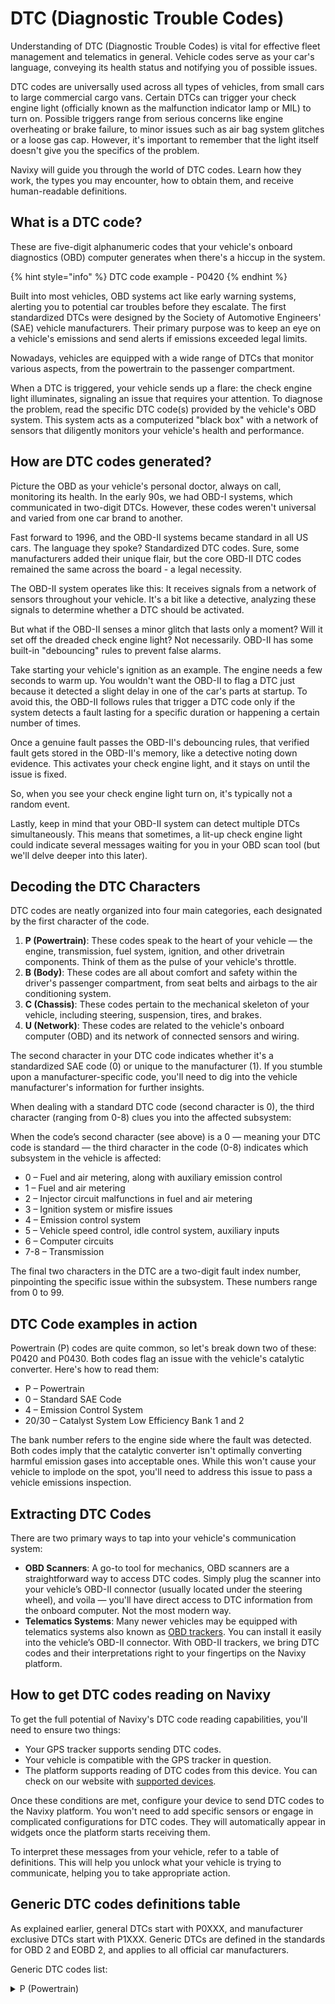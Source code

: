 # DTC (Diagnostic Trouble Codes)

Understanding of DTC (Diagnostic Trouble Codes) is vital for effective fleet management and telematics in general. Vehicle codes serve as your car's language, conveying its health status and notifying you of possible issues.

DTC codes are universally used across all types of vehicles, from small cars to large commercial cargo vans. Certain DTCs can trigger your check engine light (officially known as the malfunction indicator lamp or MIL) to turn on. Possible triggers range from serious concerns like engine overheating or brake failure, to minor issues such as air bag system glitches or a loose gas cap. However, it's important to remember that the light itself doesn't give you the specifics of the problem.

Navixy will guide you through the world of DTC codes. Learn how they work, the types you may encounter, how to obtain them, and receive human-readable definitions.

## What is a DTC code?

These are five-digit alphanumeric codes that your vehicle's onboard diagnostics (OBD) computer generates when there's a hiccup in the system.

{% hint style="info" %}
DTC code example - P0420
{% endhint %}

Built into most vehicles, OBD systems act like early warning systems, alerting you to potential car troubles before they escalate. The first standardized DTCs were designed by the Society of Automotive Engineers' (SAE) vehicle manufacturers. Their primary purpose was to keep an eye on a vehicle's emissions and send alerts if emissions exceeded legal limits.

Nowadays, vehicles are equipped with a wide range of DTCs that monitor various aspects, from the powertrain to the passenger compartment.

When a DTC is triggered, your vehicle sends up a flare: the check engine light illuminates, signaling an issue that requires your attention. To diagnose the problem, read the specific DTC code(s) provided by the vehicle's OBD system. This system acts as a computerized "black box" with a network of sensors that diligently monitors your vehicle's health and performance.

## How are DTC codes generated?

Picture the OBD as your vehicle's personal doctor, always on call, monitoring its health. In the early 90s, we had OBD-I systems, which communicated in two-digit DTCs. However, these codes weren't universal and varied from one car brand to another.

Fast forward to 1996, and the OBD-II systems became standard in all US cars. The language they spoke? Standardized DTC codes. Sure, some manufacturers added their unique flair, but the core OBD-II DTC codes remained the same across the board - a legal necessity.

The OBD-II system operates like this: It receives signals from a network of sensors throughout your vehicle. It's a bit like a detective, analyzing these signals to determine whether a DTC should be activated.

But what if the OBD-II senses a minor glitch that lasts only a moment? Will it set off the dreaded check engine light? Not necessarily. OBD-II has some built-in "debouncing" rules to prevent false alarms.

Take starting your vehicle's ignition as an example. The engine needs a few seconds to warm up. You wouldn't want the OBD-II to flag a DTC just because it detected a slight delay in one of the car's parts at startup. To avoid this, the OBD-II follows rules that trigger a DTC code only if the system detects a fault lasting for a specific duration or happening a certain number of times.

Once a genuine fault passes the OBD-II's debouncing rules, that verified fault gets stored in the OBD-II's memory, like a detective noting down evidence. This activates your check engine light, and it stays on until the issue is fixed.

So, when you see your check engine light turn on, it's typically not a random event.

Lastly, keep in mind that your OBD-II system can detect multiple DTCs simultaneously. This means that sometimes, a lit-up check engine light could indicate several messages waiting for you in your OBD scan tool (but we'll delve deeper into this later).

## **Decoding the DTC Characters**

DTC codes are neatly organized into four main categories, each designated by the first character of the code.

1. **P (Powertrain)**: These codes speak to the heart of your vehicle — the engine, transmission, fuel system, ignition, and other drivetrain components. Think of them as the pulse of your vehicle's throttle.
2. **B (Body)**: These codes are all about comfort and safety within the driver's passenger compartment, from seat belts and airbags to the air conditioning system.
3. **C (Chassis)**: These codes pertain to the mechanical skeleton of your vehicle, including steering, suspension, tires, and brakes.
4. **U (Network)**: These codes are related to the vehicle's onboard computer (OBD) and its network of connected sensors and wiring.

The second character in your DTC code indicates whether it's a standardized SAE code (0) or unique to the manufacturer (1). If you stumble upon a manufacturer-specific code, you'll need to dig into the vehicle manufacturer's information for further insights.

When dealing with a standard DTC code (second character is 0), the third character (ranging from 0-8) clues you into the affected subsystem:

When the code’s second character (see above) is a 0 — meaning your DTC code is standard — the third character in the code (0-8) indicates which subsystem in the vehicle is affected:

* 0 – Fuel and air metering, along with auxiliary emission control
* 1 – Fuel and air metering
* 2 – Injector circuit malfunctions in fuel and air metering
* 3 – Ignition system or misfire issues
* 4 – Emission control system
* 5 – Vehicle speed control, idle control system, auxiliary inputs
* 6 – Computer circuits
* 7-8 – Transmission

The final two characters in the DTC are a two-digit fault index number, pinpointing the specific issue within the subsystem. These numbers range from 0 to 99.

## **DTC Code examples in action**

Powertrain (P) codes are quite common, so let's break down two of these: P0420 and P0430. Both codes flag an issue with the vehicle's catalytic converter. Here's how to read them:

* P – Powertrain
* 0 – Standard SAE Code
* 4 – Emission Control System
* 20/30 – Catalyst System Low Efficiency Bank 1 and 2

The bank number refers to the engine side where the fault was detected. Both codes imply that the catalytic converter isn't optimally converting harmful emission gases into acceptable ones. While this won't cause your vehicle to implode on the spot, you'll need to address this issue to pass a vehicle emissions inspection.

## **Extracting DTC Codes**

There are two primary ways to tap into your vehicle's communication system:

* **OBD Scanners**: A go-to tool for mechanics, OBD scanners are a straightforward way to access DTC codes. Simply plug the scanner into your vehicle’s OBD-II connector (usually located under the steering wheel), and voila — you'll have direct access to DTC information from the onboard computer. Not the most modern way.
* **Telematics Systems**: Many newer vehicles may be equipped with telematics systems also known as [OBD trackers](https://www.navixy.com/blog/top-obd-trackers-2023/). You can install it easily into the vehicle’s OBD-II connector. With OBD-II trackers, we bring DTC codes and their interpretations right to your fingertips on the Navixy platform.

## How to get DTC codes reading on Navixy

To get the full potential of Navixy's DTC code reading capabilities, you'll need to ensure two things:

* Your GPS tracker supports sending DTC codes.
* Your vehicle is compatible with the GPS tracker in question.
* The platform supports reading of DTC codes from this device. You can check on our website with [supported devices](https://www.navixy.com/devices/).

Once these conditions are met, configure your device to send DTC codes to the Navixy platform. You won't need to add specific sensors or engage in complicated configurations for DTC codes. They will automatically appear in widgets once the platform starts receiving them.

To interpret these messages from your vehicle, refer to a table of definitions. This will help you unlock what your vehicle is trying to communicate, helping you to take appropriate action.

## Generic DTC codes definitions table

As explained earlier, general DTCs start with P0XXX, and manufacturer exclusive DTCs start with P1XXX. Generic DTCs are defined in the standards for OBD 2 and EOBD 2, and applies to all official car manufacturers.

Generic DTC codes list:

<details>

<summary>P (Powertrain)</summary>

* P0000 No trouble code

- P0001 Fuel Volume Regulator Control Circuit / Open

* P0002 Fuel Volume Regulator Control Circuit Range/Performance

- P0003 Fuel Volume Regulator Control Circuit Low

* P0004 Fuel Volume Regulator Control Circuit High

- P0005 Fuel Shutoff Valve Control Circuit / Open

* P0006 Fuel Shutoff Valve Control Circuit Low

- P0007 Fuel Shutoff Valve Control Circuit High

* P0008 Engine Position System Performance - Bank 1

- P0009 Engine Position System Performance - Bank 1

* P0010 Intake Camshaft Position Actuator Circuit / Open (Bank 1)

- P0011 Intake Camshaft Position Timing - Over-Advanced (Bank 1)

* P0012 Intake Camshaft Position Timing - Over-Retarded (Bank 1)

- P0013 Exhaust Camshaft Position Actuator Circuit / Open (Bank 1)

* P0014 Exhaust Camshaft Position Timing - Over-Advanced (Bank 1)

- P0015 Exhaust Camshaft Position Timing - Over-Retarded (Bank 1)

* P0016 Crankshaft Position Camshaft Position Correlation Bank 1 Sensor A

- P0017 Crankshaft Position Camshaft Position Correlation Bank 1 Sensor B

* P0018 Crankshaft Position Camshaft Position Correlation Bank 2 Sensor A

- P0019 Crankshaft Position Camshaft Position Correlation Bank 2 Sensor B

* P0020 Intake Camshaft Position Actuator Circuit / Open (Bank 2)

- P0021 Intake Camshaft Position Timing - Over-Advanced (Bank 2)

* P0022 Intake Camshaft Position Timing - Over-Retarded (Bank 2)

- P0023 Exhaust Camshaft Position Actuator Circuit / Open (Bank 2)

* P0024 Camshaft Position B - Timing Over-Advanced or System Performance (Bank 2)

- P0025 Exhaust Camshaft Position Timing - Over-Retarded (Bank 2)

* P0026 Intake Valve Control Solenoid Circuit Range/Performance (Bank 2)

- P0027 Exhaust Valve Control Solenoid Circuit Range/Performance (Bank 2)

* P0028 Intake Valve Control Solenoid Circuit Range/Performance (Bank 2)

- P0029 Exhaust Valve Control Solenoid Circuit Range/Performance (Bank 2)

* P0030 Heated Oxygen Sensor (H02S) Heater Control Circuit Bank 1 Sensor 1

- P0031 Heated Oxygen Sensor (HO2S) Heater Circuit Low Voltage Bank 1 Sensor 1

* P0032 Heated Oxygen Sensor (HO2S) Heater Circuit High Voltage Bank 1 Sensor 1

- P0033 Turbo/Super Charger Bypass Valve Control Circuit / Open

* P0034 Turbo/Super Charger Bypass Valve Control Circuit Low

- P0035 Turbo/Super Charger Bypass Valve Control Circuit High

* P0036 Heated Oxygen Sensor (HO2S) Heater Control Circuit Bank 1 Sensor 2

- P0037 Heated Oxygen Sensor (HO2S) Heater Circuit Low Voltage Bank 1 Sensor 2

* P0038 Heated Oxygen Sensor (HO2S) Heater Circuit High Voltage Bank 1 Sensor 2

- P0039 Turbo/Super Charger Bypass Valve Control Circuit Range/Performance

* P0040 Oxygen Sensor Signals Swapped Bank 1 Sensor 1 / Bank 2 Sensor 1

- P0041 Oxygen Sensor Signals Swapped Bank 1 Sensor 2 / Bank 2 Sensor 2

* P0042 HO2S Heater Control Circuit (Bank 1, Sensor 3)

- P0043 HO2S Heater Control Circuit Low (Bank 1, Sensor 3)

* P0044 HO2S Heater Control Circuit High (Bank 1, Sensor 3)

- P0046 Turbocharger/Supercharger Boost Control 'A' Circuit Range/Performance

* P0047 Turbocharger/Supercharger Boost Control 'A' Circuit Low

- P0048 Turbocharger/Supercharger Boost Control 'A' Circuit High

* P0049 Turbo/Super Charger Turbine Overspeed

- P0050 Heated Oxygen Sensor (HO2S) Heater Circuit Bank 2 Sensor 1

* P0051 Heated Oxygen Sensor (HO2S) Heater Circuit Low Voltage Bank 2 Sensor 1

- P051B Crankcase Pressure Sensor Circuit Range/Performance

* P0052 Heated Oxygen Sensor (HO2S) Heater Circuit High Voltage Bank 2 Sensor 1

- P0053 HO2S Heater Resistance Bank 1 Sensor 1 (PCM)

* P0054 HO2S Heater Resistance Bank 1 Sensor 2 (PCM)

- P0055 HO2S Heater Resistance Bank 1 Sensor 3 (PCM)

* P0056 Heated Oxygen Sensor (HO2S) 2, Bank 2, Heater control - Circuit Malfunction

- P0057 Heated Oxygen Sensor (HO2S) Heater Circuit Low Voltage Bank 2 Sensor 2

* P0058 Heated Oxygen Sensor (HO2S) Heater Circuit High Voltage Bank 2 Sensor 2

- P0059 HO2S Heater Resistance (Bank 2, Sensor 1)

* P0060 HO2S Heater Resistance (Bank 2, Sensor 2)

- P0061 HO2S Heater Resistance (Bank 2, Sensor 3)

* P0062 HO2S Heater Control Circuit (Bank 2, Sensor 3)

- P0063 HO2S Heater Control Circuit Low (Bank 2, Sensor 3)

* P0064 HO2S Heater Control Circuit High (Bank 2, Sensor 3)

- P0065 Air Assisted Injector Control Range/Performance

* P0066 Air Assisted Injector Control Circuit or Circuit Low

- P0067 Air Assisted Injector Control Circuit or Circuit High

* P0068 MAP / MAF - Throttle Position Correlation

- P0069 MAP - Barometric Pressure Correlation

* P0070 Ambient Air Temperature Sensor Circuit

- P0071 Ambient Air Temperature Sensor Range/Performance

* P0072 Ambient Air Temperature Sensor Circuit Low Input

- P0073 Ambient Air Temperature Sensor Circuit High Input

* P0074 Ambient Air Temperature Sensor Circuit Intermittent/Erratic

- P0075 Intake Valve Control Circuit (Bank 2)

* P0076 Intake Valve Control Circuit Low (Bank 2)

- P0077 Intake Valve Control Circuit High (Bank 2)

* P0078 Exhaust Valve Control Circuit (Bank 2)

- P0079 Exhaust Valve Control Circuit Low (Bank 2)

* P0080 Exhaust Valve Control Circuit High (Bank 2)

- P0081 Intake Valve Control Circuit (Bank 2)

* P0082 Intake Valve Control Circuit Low (Bank 2)

- P0083 Intake Valve Control Circuit High (Bank 2)

* P0084 Exhaust Valve Control Circuit (Bank 2)

- P0085 Exhaust Valve Control Circuit Low (Bank 2)

* P0086 Exhaust Valve Control Circuit High (Bank 2)

- P0087 Fuel Rail/System Pressure - Too Low

* P0088 Fuel Rail/System Pressure - Too High

- P0089 Fuel Pressure Regulator Performance

* P0090 Fuel Pressure Regulator Control Circuit

- P0091 Fuel Pressure Regulator Control Circuit Low

* P0092 Fuel Pressure Regulator Control Circuit High

- P0093 Fuel System Leak Detected - Large Leak

* P0094 Fuel System Leak Detected - Small Leak

- P0095 Intake Air Temperature Sensor 2 Circuit

* P0096 Intake Air Temperature Sensor 2 Circuit Range/Performance

- P0097 Intake Air Temperature Sensor 2 Circuit Low Input

* P0098 Intake Air Temperature Sensor 2 Circuit High Input

- P0099 Intake Air Temperature Sensor 2 Circuit Intermittent/Erratic

* P00b7 Engine Coolant Flow Low/Performance

- P0100 Mass or Volume Air flow Circuit Malfunction

* P0101 Mass or Volume Air flow Circuit Range/Performance Problem

- P0102 Mass or Volume Air Flow Circuit low Input

* P0103 Mass or Volume Air flow Circuit High Input

- P0104 Mass or Volume Air flow Circuit Intermittent

* P0105 Manifold Absolute Pressure/Barometric Pressure Circuit Malfunction

- P0106 Manifold Absolute Pressure/Barometric Pressure Circuit Range/Performance Problem

* P0107 Manifold Absolute Pressure/Barometric Pressure Circuit Low Input

- P0108 Manifold Absolute Pressure/Barometric Pressure Circuit High Input

* P0109 Manifold Absolute Pressure/Barometric Pressure Circuit Intermittent

- P0110 Intake Air Temperature Circuit Malfunction

* P0111 Intake Air Temperature Circuit Range/Performance Problem

- P0112 Intake Air Temperature Circuit Low Input

* P0113 Intake Air Temperature Circuit High Input

- P0114 Intake Air Temperature Circuit Intermittent

* P0115 Engine Coolant Temperature Circuit Malfunction

- P0116 Engine Coolant Temperature Circuit Range/Performance Problem

* P0117 Engine Coolant Temperature Circuit Low Input

- P0118 Engine Coolant Temperature Circuit High Input

* P0119 Engine Coolant Temperature Circuit Intermittent

- P0120 Throttle Pedal Position Sensor/Switch A Circuit Malfunction

* P0121 Throttle/Pedal Position Sensor/Switch A Circuit Range/Performance Problem

- P0122 Throttle/Pedal Position Sensor/Switch A Circuit Low Input

* P0123 Throttle/Pedal Position Sensor/Switch A Circuit High Input

- P0124 Throttle/Pedal Position Sensor/Switch A Circuit Intermittent

* P0125 Insufficient Coolant Temperature for Closed Loop Fuel Control

- P0126 Insufficient Coolant Temperature for Stable Operation

* P0127 Intake Air Temperature Too High

- P0128 Coolant Thermostat (Coolant Temp Below Thermostat Regulating Temperature)

* P0129 Barometric Pressure Too Low

- P0130 O2 Sensor Circuit Malfunction (Bank 1 Sensor 1)

* P0131 O2 Sensor Circuit Low Voltage (Bank 1 Sensor 1)

- P0132 O2 Sensor Circuit High Voltage (Bank 1 Sensor 1)

* P0133 O2 Sensor Circuit Slow Response (Bank 1 Sensor 1)

- P0134 O2 Sensor Circuit No Activity Detected (Bank 1 Sensor 1)

* P0135 O2 Sensor Heater Circuit Malfunction (Bank 1 Sensor 1)

- P0136 O2 Sensor Circuit Malfunction (Bank 1 Sensor 2)

* P0137 O2 Sensor Circuit Low Voltage (Bank 1 Sensor 2)

- P0138 O2 Sensor Circuit High Voltage (Bank 1 Sensor 2)

* P0139 O2 Sensor Circuit Slow Response (Bank 1 Sensor 2)

- P0140 O2 Sensor Circuit No Activity Detected (Bank 1 Sensor 2)

* P0141 O2 Sensor Heater Circuit Malfunction (Bank 1 Sensor 2)

- P0142 O2 Sensor Circuit Malfunction (Bank 1 Sensor 3)

* P0143 O2 Sensor Circuit Low Voltage (Bank 1 Sensor 3)

- P0144 O2 Sensor Circuit High Voltage (Bank 1 Sensor 3)

* P0145 O2 Sensor Circuit Slow Response (Bank 1 Sensor 3)

- P0146 O2 Sensor Circuit No Activity Detected (Bank 1 Sensor 3)

* P0147 O2 Sensor Heater Circuit Malfunction (Bank 1 Sensor 3)

- P0148 Fuel Delivery Error

* P0149 Fuel Timing Error

- P0150 O2 Sensor Circuit Malfunction (Bank 2 Sensor 1)

* P0151 O2 Sensor Circuit Low Voltage (Bank 2 Sensor 1)

- P0152 O2 Sensor Circuit High Voltage (Bank 2 Sensor 1)

* P0153 O2 Sensor Circuit Slow Response (Bank 2 Sensor 1)

- P0154 O2 Sensor Circuit No Activity Detected (Bank 2 Sensor 1)

* P0155 O2 Sensor Heater Circuit Malfunction (Bank 2 Sensor 1)

- P0156 O2 Sensor Circuit Malfunction (Bank 2 Sensor 2)

* P0157 O2 Sensor Circuit Low Voltage (Bank 2 Sensor 2)

- P0158 O2 Sensor Circuit High Voltage (Bank 2 Sensor 2)

* P0159 O2 Sensor Circuit Slow Response (Bank 2 Sensor 2)

- P0160 O2 Sensor Circuit No Activity Detected (Bank 2 Sensor 2)

* P0161 O2 Sensor Heater Circuit Malfunction (Bank 2 Sensor 2)

- P0162 O2 Sensor Circuit Malfunction (Bank 2 Sensor 3)

* P0163 O2 Sensor Circuit Low Voltage (Bank 2 Sensor 3)

- P0164 O2 Sensor Circuit High Voltage (Bank 2 Sensor 3)

* P0165 O2 Sensor Circuit Slow Response (Bank 2 Sensor 3)

- P0166 O2 Sensor Circuit No Activity Detected (Bank 2 Sensor 3)

* P0167 O2 Sensor Heater Circuit Malfunction (Bank 2 Sensor 3)

- P0168 Engine Fuel Temperature Too High

* P0169 Incorrect Fuel Composition

- P0170 Fuel Trim Malfunction (Bank 1)

* P0171 System Too Lean (Bank 1)

- P0172 System Too Rich (Bank 1)

* P0173 Fuel Trim Malfunction (Bank 2)

- P0174 System Too Lean (Bank 2)

* P0175 System Too Rich (Bank 2)

- P0176 Fuel Composition Sensor Circuit Malfunction

* P0177 Fuel Composition Sensor Circuit Range/Performance

- P0178 Fuel Composition Sensor Circuit Low Input

* P0179 Fuel Composition Sensor Circuit High Input

- P018C Fuel Pressure Sensor B Circuit Low

* P0180 Fuel Temperature Sensor A Circuit Malfunction

- P0181 Fuel Temperature Sensor A Circuit Range/Performance

* P0182 Fuel Temperature Sensor A Circuit low Input

- P0183 Fuel Temperature Sensor A Circuit Intermittent

* P0184 Fuel Temperature Sensor A Circuit Intermittent

- P0185 Fuel Temperature Sensor B Circuit Malfunction

* P0186 Fuel Temperature Sensor B Circuit Range/Performance

- P0187 Fuel Temperature Sensor B Circuit Low Input

* P0188 Fuel Temperature Sensor B Circuit High Input

- P0189 Fuel Temperature Sensor B Circuit Intermittent

* P0190 Fuel Rail Pressure Sensor Circuit Malfunction

- P0191 Fuel Rail Pressure Sensor Circuit Range/Performance

* P0192 Fuel Rail Pressure Sensor Circuit Low Input

- P0193 Fuel Rail Pressure Sensor Circuit High Input

* P0194 Fuel Rail Pressure Sensor Circuit Intermittent

- P0195 Engine Oil Temperature Sensor Malfunction

* P0196 Engine Oil Temperature Sensor Range/Performance

- P0197 Engine Oil Temperature Sensor Low

* P0198 Engine Oil Temperature Sensor High

- P0199 Engine Oil Temperature Sensor Intermittent

* P0200 Injector Circuit Malfunction

- P0201 Injector Circuit Malfunction - Cylinder 1

* P0202 Injector Circuit Malfunction - Cylinder 2

- P0203 Injector Circuit Malfunction - Cylinder 3

* P0204 Injector Circuit Malfunction - Cylinder 4

- P0205 Injector Circuit Malfunction - Cylinder 5

* P0206 Injector Circuit Malfunction - Cylinder 6

- P0207 Injector Circuit Malfunction - Cylinder 7

* P0208 Injector Circuit Malfunction - Cylinder 8

- P0209 Injector Circuit Malfunction - Cylinder 9

* P0210 Injector Circuit Malfunction - Cylinder 10

- P0211 Injector Circuit Malfunction - Cylinder 11

* P0212 Injector Circuit Malfunction - Cylinder 12

- P0213 Cold Start Injector 1 Malfunction

* P0214 Cold Start Injector 2 Malfunction

- P0215 Engine Shutoff Solenoid Malfunction

* P0216 Injection Timing Control Circuit Malfunction

- P0217 Engine Overtemp Condition

* P0218 Transmission Over Temperature Condition

- P0219 Engine Over Speed Condition

* P219A Stage 1 Air-Fuel Ratio Imbalance

- P0220 Throttle/Pedal Position Sensor/Switch B Circuit Malfunction

* P0221 Throttle/Pedal Position Sensor/Switch B Circuit Range/Performance Problem

- P0222 Throttle/Pedal Position Sensor/Switch B Circuit Low Input

* P0223 Throttle/Pedal Position Sensor/Switch B Circuit High Input

- P0224 Throttle/Pedal Position Sensor/Switch B Circuit Intermittent

* P0225 Throttle/Pedal Position Sensor/Switch C Circuit Malfunction

- P0226 Throttle/Pedal Position Sensor/Switch C Circuit Range/Performance Problem

* P0227 Throttle/Pedal Position Sensor/Switch C Circuit Low Input

- P0228 Throttle/Pedal Position Sensor/Switch C Circuit High Input

* P0229 Throttle/Pedal Position Sensor/Switch C Circuit Intermittent

- P0230 Fuel Pump Primary Circuit Malfunction

* P0231 Fuel Pump Secondary Circuit Low

- P0232 Fuel Pump Secondary Circuit Intermittent

* P0233 Fuel Pump Secondary Circuit Intermittent

- P0234 Engine Overboost Condition

* P0235 Turbocharger Boost Sensor A Circuit Malfunction

- P0236 Turbocharger Boost Sensor A Circuit Range/Performance.

* P0237 Turbocharger Boost Sensor A Circuit Low

- P0238 Turbocharger Boost Sensor A Circuit High

* P0239 Turbocharger Boost Sensor B Circuit Malfunction

- P0240 Turbocharger Boost Sensor B Circuit Range/Performance

* P0241 Turbocharger Boost Sensor B Circuit Low

- P0242 Turbocharger Boost Sensor B Circuit High

* P0243 Turbocharger Wastegate Solenoid A Malfunction

- P0244 Turbocharger Wastegate Solenoid A Range/Performance

* P0245 Turbocharger Wastegate Solenoid A low

- P0246 Turbocharger Wastegate Solenoid A High

* P0247 Turbocharger Wastegate Solenoid B Malfunction

- P0248 Turbocharger Wastegate Solenoid B Range/Performance

* P0249 Turbocharger Wastegate Solenoid B Low

- P0250 Turbocharger Wastegate Solenoid B High

* P0251 Injection Pump Fuel Metering Control A Malfunction (Cam/Rotor/Injector)

- P0252 Injection Pump Fuel Metering Control A Range/Performance (Cam/Rotor/Injector)

* P0253 Injection Pump Fuel Metering Control A Low (Cam/Rotor/Injector)

- P0254 Injection Pump Fuel Metering Control A High (Cam/Rotor/Injector)

* P0255 Injection Pump Fuel Metering Control A Intermittent (Cam/Rotor/Injector)

- P0256 Injection Pump Fuel Metering Control B Malfunction (Cam/Rotor/Injector)

* P0257 Injection Pump Fuel Metering Control B Low (Cam/Rotor/Injector)

- P0258 Injection Pump Fuel Metering Control B Low (Cam/Rotor/Injector)

* P0259 Injection lump Fuel Metering Control B High (Cam/Rotor/Injector)

- P0260 Injection Pump Fuel Metering Control B Intermittent (Cam/Rotor/Injector)

* P0261 Cylinder 1 Injector Circuit Low

- P0262 Cylinder 1 Injector Circuit High

* P0263 Cylinder 1 Contribution/Balance Fault

- P0264 Cylinder 2 Injector Circuit Low

* P0265 Cylinder 2 Injector Circuit High

- P0266 Cylinder 2 Contribution/Balance Fault

* P0267 Cylinder 3 Injector Circuit Low

- P0268 Cylinder 3 Injector Circuit High

* P0269 Cylinder 3 Contribution/Balance Fault

- P0270 Cylinder 4 Injector Circuit Low

* P0271 Cylinder 4 Injector Circuit High

- P0272 Cylinder 4 Contribution/Balance Fault

* P0273 Cylinder 5 Injector Circuit Low

- P0274 Cylinder 5 Injector Circuit High

* P0275 Cylinder 5 Contribution/Balance Fault

- P0276 Cylinder 6 Injector Circuit Low

* P0277 Cylinder 6 Injector Circuit High

- P0278 Cylinder 6 Contribution/Balance Fault

* P0279 Cylinder 7 Injector Circuit Low

- P0280 Cylinder 7 Injector Circuit High

* P0281 Cylinder 7 Contribution/Balance Fault

- P0282 Cylinder 8 Injector Circuit Low

* P0283 Cylinder 8 Injector Circuit High

- P0284 Cylinder 8 Contribution/Balance Fault

* P0285 Cylinder 9 Injector Circuit Low

- P0286 Cylinder 9 Injector Circuit High

* P0287 Cylinder 9 Contribution/Balance Fault

- P0288 Cylinder 10 Injector Circuit Low

* P0289 Cylinder 10 Injector Circuit High

- P0290 Cylinder 10 Contribution/Balance Fault

* P0291 Cylinder 11 Injector Circuit Low

- P0292 Cylinder 11 Injector Circuit High

* P0293 Cylinder 11 Contribution/Balance Fault

- P0294 Cylinder 12 Injector Circuit Low

* P0295 Cylinder 12 Injector Circuit High

- P0296 Cylinder 12 Contribution/Balance Fault

* P0297 Vehicle Overspeed Condition

- P0298 Engine Oil Over Temperature

* P0299 Turbo / Super Charger Underboost

- P0300 Random/Multiple Cylinder Misfire Detected

* P0301 Cylinder 1 Misfire Detected

- P0302 Cylinder 2 Misfire Detected

* P0303 Cylinder 3 Misfire Detected

- P0304 Cylinder 4 Misfire Detected

* P0305 Cylinder 5 Misfire Detected

- P0306 Cylinder 6 Misfire Detected

* P0307 Cylinder 7 Misfire Detected

- P0308 Cylinder 8 Misfire Detected

* P0309 Cylinder 9 Misfire Detected

- P0310 Cylinder 10 Misfire Detected

* P0311 Cylinder 11 Misfire Detected

- P0312 Cylinder 12 Misfire Detected

* P0313 Misfire Detected with Low Fuel

- P0314 Single Cylinder Misfire (Cylinder not Specified)

* P0315 Crankshaft Position System Variation Not Learned

- P0316 Misfire Detected On Startup (First 1000 Revolutions)

* P0317 Rough Road Hardware Not Present

- P0318 Rough Road Sensor A Signal Circuit

* P0319 Rough Road Sensor B Signal Circuit

- P0320 Ignition/Distributor Engine Speed Input Circuit Malfunction

* P0321 Ignition/Distributor Engine Speed Input Circuit Range/Performance

- P0322 Ignition/Distributor Engine Speed Input Circuit No Signal

* P0323 Ignition/Distributor Engine Speed Input Circuit Intermittent

- P0324 Single Cylinder Misfire (Cylinder not Specified)

* P0325 Knock Sensor 1 Circuit (Bank 2 or Single Sensor)

- P0326 Knock Sensor 1 Circuit Range/Performance (Bank 2 or Single Sensor)

* P0327 Knock Sensor 1 Circuit low Input (Bank 2 or Single Sensor)

- P0328 Knock Sensor 1 Circuit High Input (Bank 2 or Single Sensor)

* P0329 Knock Sensor 1 Circuit Input Intermittent (Bank 2 or Single Sensor)

- P0330 Knock Sensor 2 Circuit (Bank 2)

* P0331 Knock Sensor 2 Circuit Range/Performance (Bank 2)

- P0332 Knock Sensor 2 Circuit Low Input (Bank 2)

* P0333 Knock Sensor 2 Circuit High Input (Bank 2)

- P0334 Knock Sensor 2 Circuit Input Intermittent (Bank 2)

* P0335 Crankshaft Position Sensor A Circuit Malfunction

- P0336 Crankshaft Position Sensor A Circuit Range/Performance

* P0337 Crankshaft Position Sensor A Circuit Low Input

- P0338 Crankshaft Position Sensor A Circuit High Input

* P0339 Crankshaft Position Sensor A Circuit Intermittent

- P0340 Camshaft Position Sensor Circuit Malfunction

* P0341 Camshaft Position Sensor Circuit Range/Performance

- P0342 Camshaft Position Sensor Circuit Low Input

* P0343 Camshaft Position Sensor Circuit High Input

- P0344 Camshaft Position Sensor Circuit Intermittent

* P0345 Camshaft Position Sensor A Circuit (Bank 2)

- P0346 Camshaft Position Sensor A Circuit Range/Performance (Bank 2)

* P0347 Camshaft Position Sensor A Circuit Low Input (Bank 2)

- P0348 Camshaft Position Sensor A Circuit High Input (Bank 2)

* P0349 Camshaft Position Sensor A Circuit Intermittent (Bank 2)

- P0350 Ignition Coil Primary/Secondary Circuit Malfunction

* P0351 Ignition Coil A Primary/Secondary Circuit Malfunction

- P0352 Ignition Coil B Primary/Secondary Circuit Malfunction

* P0353 Ignition Coil C Primary/Secondary Circuit Malfunction

- P0354 Ignition Coil D Primary/Secondary Circuit Malfunction

* P0355 Ignition Coil E Primary/Secondary Circuit Malfunction

- P0356 Ignition Coil F Primary/Secondary Circuit Malfunction

* P0357 Ignition Coil G Primary/Secondary Circuit Malfunction

- P0358 Ignition Coil H Primary/Secondary Circuit Malfunction

* P0359 Ignition Coil I Primary/Secondary Circuit Malfunction

- P0360 Ignition Coil J Primary/Secondary Circuit Malfunction

* P0361 Ignition Coil K Primary/Secondary Circuit Malfunction

- P0362 Ignition Coil L Primary/Secondary Circuit Malfunction

* P0363 Misfire Detected - Fueling Disabled

- P0364 Ignition Coil L Primary/Secondary Circuit

* P0365 Camshaft Position Sensor B Circuit (Bank 2)

- P0366 Camshaft Position Sensor B Circuit Range/Performance (Bank 2)

* P0367 Camshaft Position Sensor B Circuit Low Input (Bank 2)

- P0368 Camshaft Position Sensor B Circuit High Input (Bank 2)

* P0369 Camshaft Position Sensor B Circuit Intermittent (Bank 2)

- P0370 Timing Reference High Resolution Signal A Malfunction

* P0371 Timing Reference High Resolution Signal A Too Many Pulses

- P0372 Timing Reference High Resolution Signal A Too Few Pulses

* P0373 Timing Reference High Resolution Signal A Intermittent/Erratic Pulses

- P0374 Timing Reference High Resolution Signal A No Pulses

* P0375 Timing Reference High Resolution Signal B Malfunction

- P0376 Timing Reference High Resolution Signal B Too Many Pulses

* P0377 Timing Reference High Resolution Signal B Too Few Pulses

- P0378 Timing Reference High Resolution Signal B Intermittent/Erratic Pulses

* P0379 Timing Reference High Resolution Signal B No Pulses

- P0380 Glow Plug/Heater Circuit A Malfunction More details...

* P0381 Glow Plug/Heater Indicator Circuit Malfunction

- P0382 Glow Plug/Heater Circuit B Malfunction

* P0383 Glow Plug/Heater Indicator Circuit

- P0384 Glow Plug/Heater Circuit B

* P0385 Crankshaft Position Sensor B Circuit Malfunction

- P0386 Crankshaft Position Sensor B Circuit Range/Performance

* P0387 Crankshaft Position Sensor B Circuit Low Input

- P0388 Crankshaft Position Sensor B Circuit High Input

* P0389 Crankshaft Position Sensor B Circuit Intermittent

- P0390 Camshaft Position Sensor B Circuit (Bank 2)

* P0391 Camshaft Position Sensor B Circuit Range/Performance (Bank 2)

- P0392 Camshaft Position Sensor B Circuit Low Input (Bank 2)

* P0393 Camshaft Position Sensor B Circuit High Input (Bank 2)

- P0394 Camshaft Position Sensor B Circuit Intermittent (Bank 2)

* P0395 Camshaft Position Sensor B Circuit High Input (Bank 2)

- P0396 Camshaft Position Sensor B Circuit Intermittent (Bank 2)

* P0397

- P0398

* P0399

- P0400 Exhaust Gas Recirculation Flow Malfunction

* P0401 Exhaust Gas Recirculation Flow Insufficient Detected

- P0402 Exhaust Gas Recirculation Flow Excessive Detected

* P0403 Exhaust Gas Recirculation Circuit Malfunction

- P0404 Exhaust Gas Recirculation Circuit Range/Performance

* P0405 Exhaust Gas Recirculation Sensor A Circuit Low

- P0406 Exhaust Gas Recirculation Sensor A Circuit High

* P0407 Exhaust Gas Recirculation Sensor B Circuit Low

- P0408 Exhaust Gas Recirculation Sensor B Circuit High

* P0409 Exhaust Gas Recirculation Sensor A Circuit

- P0410 Secondary Air Injection System Malfunction

* P0411 Secondary Air Injection System Incorrect Flow Detected

- P0412 Secondary Air Injection System Switching Valve A Circuit Malfunction

* P0413 Secondary Air Injection System Switching Valve A Circuit Open

- P0414 Secondary Air Injection System Switching Valve A Circuit Shorted

* P0415 Secondary Air Injection System Switching Valve B Circuit Malfunction

- P0416 Secondary Air Injection System Switching Valve B Circuit Open

* P0417 Secondary Air Injection System Switching Valve B Circuit Shorted

- P0418 Secondary Air Injection System Relay A circuit Malfunction

* P0419 Secondary Air Injection System Relay B Circuit Malfunction

- P0420 Catalyst System Efficiency Below Threshold (Bank 1)

* P0421 Warm Up Catalyst Efficiency Below Threshold (Bank 1)

- P0422 Main Catalyst Efficiency Below Threshold (Bank 1)

* P0423 Heated Catalyst Efficiency Below Threshold (Bank 1)

- P0424 Heated Catalyst Temperature Below Threshold (Bank 1)

* P0425 Catalyst Temperature Sensor (Bank 1 Sensor 1)

- P0426 Catalyst Temperature Sensor Range/Performance (Bank 1 Sensor 1)

* P0427 Catalyst Temperature Sensor Low Input (Bank 1 Sensor 1)

- P0428 Catalyst Temperature Sensor High Input (Bank 1 Sensor 1)

* P0429 Catalyst Heater Control Circuit (Bank 1)

- P0430 Catalyst System Efficiency Below Threshold (Bank 2)

* P0431 Warm Up Catalyst Efficiency Below Threshold (Bank 2)

- P0432 Main Catalyst Efficiency Below Threshold (Bank 2)

* P0433 Heated Catalyst Efficiency Below Threshold (Bank 2)

- P0434 Heated Catalyst Temperature Below Threshold (Bank 2)

* P0435 Catalyst Temperature Sensor (Bank 2 Sensor 1)

- P0436 Catalyst Temperature Sensor Range/Performance (Bank 2 Sensor 1)

* P0437 Catalyst Temperature Sensor Low Input (Bank 2 Sensor 1)

- P0438 Catalyst Temperature Sensor High Input (Bank 2 Sensor 1)

* P0439 Catalyst Heater Control Circuit (Bank 2)

- P0440 Evaporative Emission Control System Malfunction

* P0441 Evaporative Emission Control System Incorrect Purge flow

- P0442 Evaporative Emission Control System leak Detected (small leak)

* P0443 Evaporative Emission Control System Purge Control Valve circuit Malfunction

- P0444 Evaporative Emission Control System Purge Control Valve Circuit Open

* P0445 Evaporative Emission Control System Purge Control Valve Circuit Shorted

- P0446 Evaporative Emission Control System Vent Control Circuit Malfunction

* P0447 Evaporative Emission Control System Vent Control Circuit Open

- P0448 Evaporative Emission Control System Vent Control Circuit Shorted

* P0449 Evaporative Emission Control System Vent Valve/Solenoid Circuit Malfunction

- P0451- Evaporative Emission Control System Pressure Sensor Range/Performance

* P0452- Evaporative Emission Control System Pressure Sensor Low Input

- P0453- Evaporative Emission Control Pressure Sensor High Input

* P0455 System Gross Leak Evaporative Emission

- P0456 Evaporative Emissions System Small Leak Detected

* P0457 Evaporative Emission Control System Leak Detected

- P0460 Evaporative Emission Control System Pressure Sensor Malfunction

* P0461 Evaporative Emission Control System Pressure Sensor Range/Performance

- P0462 Evaporative Emission Control System Pressure Sensor Low Input

* P0463 Evaporative Emission Control System Pressure Sensor High Input

- P0464 Evaporative Emission Control System Pressure Sensor Intermittent

* P0465 Evaporative Emission Control System Tank Detected (gross leak)

- P0466 Evaporative Emission System Leak Detected (very small leak)

* P0467 Evaporative Emission System Leak Detected (fuel cap loose/off)

- P0468 Evaporative Emission System Purge Control Valve Circuit Low

* P0469 Evaporative Emission System Purge Control Valve Circuit High

- P0460 Fuel Level Sensor Circuit Malfunction

* P0461 Fuel Level Sensor Circuit Range/Performance

- P0462 Fuel Level Sensor Circuit Low Input

* P0463 Fuel Level Sensor Circuit High Input

- P0464 Fuel Level Sensor Circuit Intermittent

* P0465 Purge Flow Sensor Circuit Malfunction

- P0466 Purge Flow Sensor Circuit Range/Performance

* P0467 Purge Flow Sensor Circuit Low Input

- P0468 Purge Flow Sensor Circuit High Input

* P0469 Purge Flow Sensor Circuit Intermittent

- P0470 Exhaust Pressure Sensor Malfunction

* P0471 Exhaust Pressure Sensor Range/Performance

- P0472 Exhaust Pressure Sensor Low

* P0473 Exhaust Pressure Sensor High

- P0474 Exhaust Pressure Sensor Intermittent

* P0475 Exhaust Pressure Control Valve Malfunction

- P0476 Exhaust Pressure Control Valve Range/Performance

* P0477 Exhaust Pressure Control Valve Low

- P0478 Exhaust Pressure Control Valve High

* P0479 Exhaust Pressure Control Valve Intermittent

- P0480 Cooling Fan 1 Control Circuit Malfunction

* P0481 Cooling Fan 2 Control Circuit Malfunction

- P0482 Cooling Fan 3 Control Circuit Malfunction

* P0483 Cooling Fan Rationality Check Malfunction

- P0484 Cooling Fan Circuit Over Current

* P0485 Cooling Fan Power/Ground Circuit Malfunction

- P0486 Exhaust Gas Recirculation Sensor B Circuit

* P0487 Exhaust Gas Recirculation Throttle Position Control Circuit

- P0488 Exhaust Gas Recirculation Throttle Position Control Range/Performance

* P0489 Exhaust Gas Recirculation Control Circuit Low

- P0490 Exhaust Gas Recirculation Control Circuit Low

* P0491 Secondary Air Injection System Insufficient Flow Bank 1

- P0492 Secondary Air Injection System (Bank 2)

* P0493 Fan Overspeed (clutch locked)

- P0494 Fan Speed Low

* P0495 Fan Speed High

- P0496 Evaporative Emission System High Purge Flow

* P0497 Evaporative Emission System Low Purge Flow

- P0498 Evaporative Emission System Vent Control Circuit Low

* P0499 Evaporative Emission System Vent Control Circuit High

- P0500 Vehicle Speed Sensor Malfunction

* P0501 Vehicle Speed Sensor Range/Performance

- P0502 Vehicle Speed Sensor Circuit Low Input

* P0503 Vehicle Speed Sensor Intermittent/Erratic/High

- P0504 Brake Switch A / B Correlation

* P0505 Idle Control System Malfunction

- P0506 Idle Control System RPM lower Than Expected

* P0507 Idle Control System RPM higher Than Expected

- P0508 Idle Air Control System Circuit Low

* P0509 Idle Air Control System Circuit High

- P050D Cold Start Rough Idle

* P0510 Closed Throttle Position Switch Malfunction

- P0511 Idle Air Control Circuit

* P0512 Starter Request Circuit

- P0513 Incorrect Immobilizer Key

* P0514 Battery Temperature Sensor Circuit Range/Performance

- P0515 Battery Temperature Sensor Circuit

* P0516 Battery Temperature Sensor Circuit Low

- P0517 Battery Temperature Sensor Circuit High

* P0518 Idle Air Control Circuit Intermittent

- P0519 Idle Air Control Circuit System Performance

* P0520 Engine Oil Pressure Sensor/Switch Circuit Malfunction

- P0521 Engine Oil Pressure Sensor/Switch Range/Performance

* P0522 Engine Oil Pressure Sensor/Switch Low Voltage

- P0523 Engine Oil Pressure Sensor/Switch High Voltage

* P0524 Engine Oil Pressure Too Low

- P0525 Cruise Control Servo Control Circuit Range/Performance

* P0526 Fan Speed Sensor Circuit

- P0527 Fan Speed Sensor Circuit Range/Performance

* P0528 Fan Speed Sensor Circuit No Signal

- P0529 Fan Speed Sensor Circuit Intermittent

* P0530 A/C Refrigerant Pressure Sensor Circuit Malfunction

- P0531 A/C Refrigerant Pressure Sensor Circuit Range/Performance

* P0532 A/C Refrigerant Pressure Sensor Circuit Low Input

- P0533 A/C Refrigerant pressure Sensor Circuit High Input

* P0534 Air Conditioner Refrigerant Charge Loss

- P0535 A/C Evaporator Temperature Sensor Circuit

* P0536 A/C Evaporator Temperature Sensor Circuit Range/Performance

- P0537 A/C Evaporator Temperature Sensor Circuit Low

* P0538 A/C Evaporator Temperature Sensor Circuit High

- P0539 A/C Evaporator Temperature Sensor Circuit Intermittent

* P0540 Intake Air Heater A Circuit

- P0541 Intake Air Heater A Circuit Low

* P0542 Intake Air Heater A Circuit High

- P0543 Intake Air Heater A Circuit Open

* P0544 Exhaust Gas Temperature Sensor Circuit - Bank 2 Sensor 1

- P0545 Exhaust Gas Temperature Sensor Circuit Low - Bank 2 Sensor 1

* P0546 Exhaust Gas Temperature Sensor Circuit High - Bank 2 Sensor 1

- P0547 Exhaust Gas Temperature Sensor Circuit - Bank 2 Sensor 1

* P0548 Exhaust Gas Temperature Sensor Circuit Low - Bank 2 Sensor 1

- P0549 Exhaust Gas Temperature Sensor Circuit High - Bank 2 Sensor 1

* P0550 Power Steering Pressure Sensor Circuit Malfunction

- P0551 Power Steering Pressure Sensor Circuit Range/Performance

* P0552 Power Steering Pressure Sensor Circuit Low Input

- P0553 Power Steering Pressure Sensor Circuit High Input

* P0554 Power Steering Pressure sensor Circuit Intermittent

- P0555 Brake Booster Pressure Sensor Circuit

* P0556 Brake Booster Pressure Sensor Circuit Range/Performance

- P0557 Brake Booster Pressure Sensor Circuit Low Input

* P0558 Brake Booster Pressure Sensor Circuit High Input

- P0559 Brake Booster Pressure Sensor Circuit Intermittent

* P0560 System Voltage Malfunction

- P0561 System Voltage Unstable

* P0562 System Voltage Low

- P0563 System Voltage High

* P0564 Cruise Control Multi-Function Input A Circuit

- P0565 Cruise Control On Signal Malfunction

* P0566 Cruise Control Off Signal Malfunction

- P0567 Cruise Control Resume Signal Malfunction

* P0568 Cruise Control Set Signal Malfunction

- P0569 Cruise Control Coast Signal Malfunction

* P0570 Cruise Control Accel Signal Malfunction

- P0571 Cruise Control/Brake Switch A Circuit Malfunction

* P0572 Cruise Control/Brake Switch A Circuit Low

- P0573 Cruise Control/Brake Switch A Circuit High

* P0574 Cruise Control System - Vehicle Speed Too High

- P0575 Cruise Control Input Circuit

* P0576 Cruise Control Input Circuit Low

- P0577 Cruise Control Input Circuit High

* P0578 Cruise Control Multi-Function Input A Circuit Stuck

- P0579 Cruise Control Multi-Function Input A Circuit Range/Performance

* P0580 Cruise Control Multi-Function Input A Circuit Low

- P0581 Cruise Control Multi-Function Input A Circuit High

* P0582 Cruise Control Vacuum Control Circuit /Open

- P0583 Cruise Control Vacuum Control Circuit Low

* P0584 Cruise Control Vacuum Control Circuit High

- P0585 Cruise Control Multi-Function Input A / B Correlation

* P0586 Cruise Control Vent Control Circuit / Open

- P0587 Cruise Control Vent Control Circuit Low

* P0588 Cruise Control Vent Control Circuit High

- P0589 Cruise Control Multi-Function Input B Circuit

* P0590 Cruise Control Multi-Function Input B Circuit Stuck

- P0591 Cruise Control Multi-Function Input B Circuit Range/Performance

* P0592 Cruise Control Multi-Function Input B Circuit Low

- P0593 Cruise Control Multi-Function Input B Circuit High

* P0594 Cruise Control Servo Control Circuit / Open

- P0595 Cruise Control Servo Control Circuit Low

* P0596 Cruise Control Servo Control Circuit High

- P0597 Thermostat Heater Control Circuit / Open

* P0598 Thermostat Heater Control Circuit Low

- P0599 Thermostat Heater Control Circuit High

* P059f Active Grille Air Shutter Performance

- P06DD Engine Oil Pressure Control Circuit Stuck Off

* P0600 Serial Communication Link Malfunction

- P0601 Internal Control Module Memory Check Sum Error

* P0602 Control Module Programming Error

- P0603 Internal Control Module Keep Alive Memory (KAM) Error

* P0604 Internal Control Module Random Access Memory (RAM) Error

- P0605 Internal Control Module Read Only Memory (ROM) Error (Module Identification Defined by SAE J1979)

* P0606 ECM/PCM Processor Fault

- P0607 Control Module Performance

* P0608 Control Module VSS Output A Malfunction

- P0609 Control Module VSS Output B Malfunction

* P0610 Control Module VSS Output B Malfunction

- P0611 Fuel Injector Control Module Performance

* P0612 Fuel Injector Control Module Relay Control Circuit

- P0613 TCM Processor

* P0614 ECM / TCM Mismatch

- P0615 Starter Relay Circuit

* P0616 Starter Relay Circuit Low

- P0617 Starter Relay Circuit High

* P0618 Alternative Fuel Control Module KAM Error

- P0619 Alternative Fuel Control Module RAM/ROM Error

* P062F Internal Control Module EEPROM Error

- P0620 Generator Control Circuit Malfunction

* P0621 Generator Lamp L Control Circuit Malfunction

- P0622 Generator Field F Control Circuit Malfunction

* P0623 Generator Lamp Control Circuit

- P0624 Fuel Cap Lamp Control Circuit

* P0625 Generator Field Terminal Circuit Low

- P0626 Generator Field Terminal Circuit High

* P0627 Fuel Pump A Control Circuit / Open

- P0628 Fuel Pump A Control Circuit Low

* P0629 Fuel Pump A Control Circuit High

- P0630 VIN Not Programmed or Mismatch - ECM/PCM

* P0631 VIN Not Programmed or Mismatch - TCM

- P0632 Odometer Not Programmed - ECM/PCM

* P0633 Immobolizer Key Not Programmed - ECM/PCM

- P0634 PCM / ECM / TCM Internal Temperature Too High

* P0635 Power Steering Control Circuit

- P0636 Power Steering Control Circuit Low

* P0637 Power Steering Control Circuit High

- P0638 Throttle Actuator Control Range/Performance (Bank 1)

* P0639 Throttle Actuator Control Range/Performance (Bank 2)

- P0640 Intake Air Heater Control Circuit

* P0641 Sensor Reference Voltage A Circuit/Open

- P0642 Sensor Reference Voltage A Circuit Low

* P0643 Sensor Reference Voltage A Circuit High

- P0644 Driver Display Serial Communication Circuit

* P0645 A/C Clutch Relay Control Circuit

- P0646 A/C Clutch Relay Control Circuit Low

* P0647 A/C Clutch Relay Control Circuit High

- P0648 Immobilizer Lamp Control Circuit

* P0649 Speed Control Lamp Control Circuit

- P0650 Malfunction Indicator Lamp (MIL) Control Circuit Malfunction

* P0651 Sensor Reference Voltage B Circuit/Open

- P0652 Sensor Reference Voltage B Circuit Low

* P0653 Sensor Reference Voltage B Circuit High

- P0654 Engine RPM Output Circuit Malfunction

* P0655 Engine Hot Lamp Output Control Circuit Malfunction

- P0656 Fuel Level Output Circuit Malfunction

* P0657 Actuator Supply Voltage Circuit / Open

- P0658 Actuator Supply Voltage Circuit Low

* P0659 Actuator Supply Voltage Circuit High

- P0660 Intake Manifold Tuning Valve Control Circuit (Bank 1)

* P0661 Intake Manifold Tuning Valve Control Circuit Low (Bank 1)

- P0662 Intake Manifold Tuning Valve Control Circuit High (Bank 1)

* P0663 Intake Manifold Tuning Valve Control Circuit (Bank 2)

- P0664 Intake Manifold Tuning Valve Control Circuit Low (Bank 2)

* P0665 Intake Manifold Tuning Valve Control Circuit High (Bank 2)

- P0666 PCM / ECM / TCM Internal Temperature Sensor Circuit

* P0667 PCM / ECM / TCM Internal Temperature Sensor Range/Performance

- P0668 PCM / ECM / TCM Internal Temperature Sensor Circuit Low

* P0669 PCM / ECM / TCM Internal Temperature Sensor Circuit High

- P0670 Glow Plug Module Control Circuit More details...

* P0671 Cylinder 1 Glow Plug Circuit

- P0672 Cylinder 2 Glow Plug Circuit

* P0673 Cylinder 3 Glow Plug Circuit

- P0674 Cylinder 4 Glow Plug Circuit

* P0675 Cylinder 5 Glow Plug Circuit

- P0676 Cylinder 6 Glow Plug Circuit

* P0677 Cylinder 7 Glow Plug Circuit

- P0678 Cylinder 8 Glow Plug Circuit

* P0679 Cylinder 9 Glow Plug Circuit

- P0680 Cylinder 10 Glow Plug Circuit

* P0681 Cylinder 11 Glow Plug Circuit

- P0682 Cylinder 12 Glow Plug Circuit

* P0683 Glow Plug Control Module to PCM Communication Circuit

- P0684 Glow Plug Control Module to PCM Communication Circuit Range/Performance

* P0685 ECM/PCM Power Relay Control Circuit/Open

- P0686 ECM/PCM Power Relay Control Circuit Low

* P0687 ECM/PCM Power Relay Control Circuit High

- P0688 ECM/PCM Power Relay Sense Circuit

* P0689 ECM/PCM Power Relay Sense Circuit Low

- P0690 ECM/PCM Power Relay Sense Circuit High

* P0691 Fan 1 Control Circuit Low

- P0692 Fan 1 Control Circuit High

* P0693 Fan 2 Control Circuit Low

- P0694 Fan 2 Control Circuit High

* P0695 Fan 3 Control Circuit Low

- P0696 Fan 3 Control Circuit High

* P0697 Sensor Reference Voltage C Circuit / Open

- P0698 Sensor Reference Voltage C Circuit Low

* P0699 Sensor Reference Voltage C Circuit High

- P069e Fuel Pump Control Module Requested MIL Illumination

* P0700 Transmission Control System Malfunction

- P0701 Transmission Control System Range/Performance

* P0702 Transmission Control System Electrical

- P0703 Torque Converter/Brake Switch B Circuit Malfunction

* P0704 Clutch Switch Input Circuit Malfunction

- P0705 Transmission Range Sensor Circuit Malfunction (PRNDL Input)

* P0706 Transmission Range Sensor Circuit Range/Performance

- P0707 Transmission Range Sensor Circuit Low Input

* P0708 Transmission Range Sensor Circuit High Input

- P0709 Transmission Range Sensor Circuit Intermittent

* P0710 Transmission Fluid Temperature Sensor Circuit Malfunction

- P0711 Transmission Fluid Temperature Sensor Circuit Range/Performance

* P0712 Transmission Fluid Temperature Sensor Circuit Low Input

- P0713 Transmission Fluid Temperature Sensor Circuit High Input

* P0714 Transmission Fluid Temperature Sensor Circuit Intermittent

- P0715 Input/Turbine Speed Sensor Circuit Malfunction

* P0716 Input/Turbine Speed Sensor Circuit Range/Performance

- P0717 Input/Turbine Speed Sensor Circuit No Signal

* P0718 Input/Turbine Speed Sensor Circuit Intermittent

- P0719 Torque Converter/Brake Switch B Circuit Low

* P0720 Output Speed Sensor Circuit Malfunction

- P0721 Output Speed Sensor Circuit Range/Performance

* P0722 Output Speed Sensor Circuit No Signal

- P0723 Output Speed Sensor Circuit Intermittent

* P0724 Torque Converter/Brake Switch B Circuit High

- P0725 Engine Speed Input Circuit Malfunction

* P0726 Engine Speed Input Circuit Range/Performance

- P0727 Engine Speed Input Circuit No Signal

* P0728 Engine Speed Input Circuit Intermittent

- P0729 Gear 6 Incorrect Ratio

* P0730 Incorrect Gear Ratio

- P0731 Gear 1 Incorrect Ratio

* P0732 Gear 2 Incorrect Ratio

- P0733 Gear 3 Incorrect Ratio

* P0734 Gear 4 Incorrect Ratio

- P0735 Gear 5 Incorrect Ratio

* P0736 Reverse Incorrect Ratio

- P0737 TCM Engine Speed Output Circuit

* P0738 TCM Engine Speed Output Circuit Low

- P0739 Timing Reference High Resolution Signal B No Pulses

* P0740 Torque Converter Clutch Circuit Malfunction

- P0741 Torque Converter Clutch Circuit Performance or Stuck Off

* P0742 Torque Converter Clutch Circuit Stuck On

- P0743 Torque Converter Clutch Circuit Electrical

* P0744 Torque Converter Clutch Circuit Intermittent

- P0745 Pressure Control Solenoid Malfunction

* P0746 Pressure Control Solenoid Performance or Stuck Off

- P0747 Pressure Control Solenoid Stuck On

* P0748 Pressure Control Solenoid Electrical

- P0749 Pressure Control Solenoid Intermittent

* P0750 Shift Solenoid A Malfunction

- P0751 Shift Solenoid A Performance or Stuck Off

* P0752 Shift Solenoid A Stuck On

- P0753 Shift Solenoid A Electrical/1-2 Shift Solenoid Circuit Electrical

* P0754 Shift Solenoid A Intermittent

- P0755 Shift Solenoid B Malfunction

* P0756 Shift Solenoid B Performance or Stuck Off

- P0757 Shift Solenoid B Stuck On

* P0758 Shift Solenoid B Electrical

- P0759 Shift Solenoid B Intermittent

* P0760 Shift Solenoid C Malfunction

- P0761 Shift Solenoid C Performance or Stuck Off

* P0762 Shift Solenoid C Stuck On

- P0763 Shift Solenoid C Electrical

* P0764 Shift Solenoid C Intermittent

- P0765 Shift Solenoid D Malfunction

* P0766 Shift Solenoid D Performance or Stuck Off

- P0767 Shift Solenoid D Stuck On

* P0768 Shift Solenoid D Electrical

- P0769 Shift Solenoid D Intermittent

* P0770 Shift Solenoid E Malfunction

- P0771 Shift Solenoid E Performance or Stuck Off

* P0772 Shift Solenoid E Stuck On

- P0773 Shift Solenoid E Electrical

* P0774 Shift Solenoid E Intermittent

- P0775 Pressure Control Solenoid B

* P0776 Pressure Control Solenoid B Performance or Stuck off

- P0777 Pressure Control Solenoid B Stuck On

* P0778 Pressure Control Solenoid B Electrical

- P0779 Pressure Control Solenoid B Intermittent

* P0780 Shift Malfunction

- P0781 1-2 Shift Malfunction

* P0782 2-3 Shift Malfunction

- P0783 3-4 Shift Malfunction

* P0784 4-5 Shift Malfunction

- P0785 Shift Timing Solenoid A Malfunction

* P0786 Shift Timing Solenoid A Range/Performance

- P0787 Shift Timing Solenoid A low

* P0788 Shift Timing Solenoid A High

- P0789 Shift Timing Solenoid A Intermittent

* P0790 Normal/Performance Switch Circuit Malfunction

- P0791 Intermediate Shaft Speed Sensor Circuit

* P0792 Intermediate Shaft Speed Sensor Circuit Range/Performance

- P0793 Intermediate Shaft Speed Sensor Circuit No signal

* P0794 Intermediate Shaft Speed Sensor Circuit Intermittent

- P0795 Pressure Control Solenoid C

* P0796 Pressure Control Solenoid C Performance or Stuck off

- P0797 Pressure Control Solenoid C Stuck On

* P0798 Pressure Control Solenoid C Electrical

- P0799 Pressure Control Solenoid C Intermittent

* P0800 Transmission Control System (MIL Request)

- P0801 Reverse Inhibit Control Circuit Malfunction

* P0802 Transmission Control System MIL Request Circuit / Open

- P0803 1-4 Upshift (Skip Shift) Solenoid Control Circuit Malfunction

* P0804 1-4 Upshift (Skip Shift) Lamp Control Circuit Malfunction

- P0805 Clutch Position Sensor Circuit Malfunction

* P0806 Clutch Position Sensor Circuit Range/Performance Malfunction

- P0807 Clutch Position Sensor Circuit Low Malfunction

* P0808 Clutch Position Sensor Circuit High Malfunction

- P0809 Clutch Position Sensor Circuit Intermittent Malfunction

* P0810 Clutch Position Control Error

- P0811 Excessive Clutch Slippage

* P0812 Reverse Input Circuit

- P0813 Reverse Output Circuit

* P0814 Transmission Range Display Circuit

- P0815 Upshift Switch Circuit

* P0816 Downshift Switch Circuit

- P0817 Starter Disable Circuit

* P0818 Driveline Disconnect Switch Input Circuit

- P0819 Up and Down Shift Switch to Transmission Range Correlation

* P0820 Gear Lever X - Y Position Sensor Circuit

- P0821 Gear Lever X Position Circuit

* P0822 Gear Lever Y Position Circuit

- P0823 Gear Lever X Position Circuit Intermittent

* P0824 Gear Lever Y Position Circuit Intermittent

- P0825 Gear Lever Push - Pull Switch (Shift Anticipate)

* P0826 Up and Down Switch Input Circuit

- P0827 Up and Down Switch Input Circuit Low

* P0828 Up and Down Switch Input Circuit High

- P0829 5-6 Shift

* P0830 Clutch Pedal Switch A Circuit

- P0831 Clutch Pedal Switch A Circuit Low

* P0832 Clutch Pedal Switch A Circuit High

- P0833 Clutch Pedal Switch B Circuit

* P0834 Clutch Pedal Switch B Circuit Low

- P0835 Clutch Pedal Switch B Circuit High

* P0836 Four Wheel Drive (4WD) Switch Circuit

- P0837 Four Wheel Drive (4WD) Switch Circuit Range/Performance

* P0838 Four Wheel Drive (4WD) Switch Circuit Low

- P0839 Four Wheel Drive (4WD) Switch Circuit High

* P0840 Transmission Fluid Pressure Sensor/Switch A Circuit

- P0841 Transmission Fluid Pressure Sensor/Switch A Circuit Range/Performance

* P0842 Transmission Fluid Pressure Sensor/Switch A Circuit Low

- P0843 Transmission Fluid Pressure Sensor/Switch A Circuit High

* P0844 Transmission Fluid Pressure Sensor/Switch A Circuit Intermittent

- P0845 Transmission Fluid Pressure Sensor/Switch B Circuit

* P0846 Transmission Fluid Pressure Sensor/Switch B Circuit Range/Performance

- P0847 Transmission Fluid Pressure Sensor/Switch B Circuit Low

* P0848 Transmission Fluid Pressure Sensor/Switch B Circuit High

- P0849 Transmission Fluid Pressure Sensor/Switch B Circuit Intermittent

* P0850 Park / Neutral Switch Input Circuit

- P0851 Park / Neutral Switch Input Circuit Low

* P0852 Park / Neutral Switch Input Circuit High

- P0853 Drive Switch Input Circuit

* P0854 Drive Switch Input Circuit Low

- P0855 Drive Switch Input Circuit High

* P0856 Traction Control Input Signal

- P0857 Traction Control Input Signal Range/Performance

* P0858 Traction Control Input Signal Low

- P0859 Traction Control Input Signal High

* P0860 Gear Shift Module Communication Circuit

- P0861 Gear Shift Module Communication Circuit Low

* P0862 Gear Shift Module Communication Circuit High

- P0863 TCM Communication Circuit

* P0864 TCM Communication Circuit Range/Performance

- P0865 TCM Communication Circuit Low

* P0866 TCM Communication Circuit High

- P0867 Transmission Fluid Pressure

* P0868 Transmission Fluid Pressure Low

- P0869 Transmission Fluid Pressure High

* P0870 Transmission Fluid Pressure Sensor/Switch C Circuit

- P0871 Transmission Fluid Pressure Sensor/Switch C Circuit Range/Performance

* P0872 Transmission Fluid Pressure Sensor/Switch C Circuit Low

- P0873 Transmission Fluid Pressure Sensor/Switch C Circuit High

* P0874 Transmission Fluid Pressure Sensor/Switch C Circuit Intermittent

- P0875 Transmission Fluid Pressure Sensor/Switch D Circuit

* P0876 Transmission Fluid Pressure Sensor/Switch D Circuit Range/Performance

- P0877 Transmission Fluid Pressure Sensor/Switch D Circuit Low

* P0878 Transmission Fluid Pressure Sensor/Switch D Circuit High

- P0879 Transmission Fluid Pressure Sensor/Switch D Circuit Intermittent

* P0880 TCM Power Input Signal

- P0881 TCM Power Input Signal Range/Performance

* P0882 TCM Power Input Signal Low

- P0883 TCM Power Input Signal High

* P0884 TCM Power Input Signal Intermittent

- P0885 TCM Power Relay Control Circuit /Open

* P0886 TCM Power Relay Control Circuit Low

- P0887 TCM Power Relay Control Circuit High

* P0888 TCM Power Relay Sense Circuit

- P0889 TCM Power Relay Sense Circuit Range/Performance

* P0890 TCM Power Relay Sense Circuit Low

- P0891 TCM Power Relay Sense Circuit High

* P0892 TCM Power Relay Sense Circuit Intermittent

- P0893 Multiple Gears Engaged

* P0894 Transmission Component Slipping

- P0895 Shift Time Too Short

* P0896 Shift Time Too Long

- P0897 Transmission Fluid Deteriorated

* P0898 Transmission Control System MIL Request Circuit Low

- P0899 Transmission Control System MIL Request Circuit High

* P0900 Clutch Actuator Circuit / Open

- P0901 Clutch Actuator Circuit Range/Performance

* P0902 Clutch Actuator Circuit Low

- P0903 Clutch Actuator Circuit High

* P0904 Gate Select Position Circuit \[senses left / right position]

- P0905 Gate Select Position Circuit Range/Performance

* P0906 Gate Select Position Circuit Low

- P0907 Gate Select Position Circuit High

* P0908 Gate Select Position Circuit Intermittent

- P0909 Gate Select Control Error

* P0910 Gate Select Actuator Circuit / Open \[left / right motion]

- P0911 Gate Select Actuator Circuit Range/Performance

* P0912 Gate Select Actuator Circuit Low

- P0913 Gate Select Actuator Circuit High

* P0914 Gear Shift Position Circuit \[senses forward / rearward position, odd / even gears]

- P0915 Gear Shift Position Circuit Range/Performance

* P0916 Gear Shift Position Circuit Low

- P0917 Gear Shift Position Circuit High

* P0918 Gear Shift Position Circuit Intermittent

- P0919 Gear Shift Position Control Error

* P0920 Gear Shift Forward Actuator Circuit / Open \[forward motion, odd gears, 1,3,5]

- P0921 Gear Shift Foward Actuator Circuit Range/Performance

* P0922 Gear Shift Foward Actuator Circuit Low

- P0923 Gear Shift Foward Actuator Circuit High

* P0924 Gear Shift Reverse Actuator Circuit / Open \[rearward motion, even gears, 2,4,6]

- P0925 Gear Shift Reverse Actuator Circuit Range/Performance

* P0926 Gear Shift Reverse Actuator Circuit Low

- P0927 Gear Shift Reverse Actuator Circuit High

* P0928 Gear Shift Lock Solenoid Circuit / Open

- P0929 Gear Shift Lock Solenoid Circuit Range/Performance

* P0930 Gear Shift Lock Solenoid Circuit Low

- P0931 Gear Shift Lock Solenoid Circuit High

* P0932 Hydraulic Pressure Sensor Circuit

- P0933 Hydraulic Pressure Sensor Range/Performance

* P0934 Hydraulic Pressure Sensor Circuit Low Input

- P0935 Hydraulic Pressure Sensor Circuit High Input

* P0936 Hydraulic Pressure Sensor Circuit Intermittent

- P0937 Hydraulic Oil Temperature Sensor Circuit

* P0938 Hydraulic Oil Temperature Sensor Range/Performance

- P0939 Hydraulic Oil Temperature Sensor Circuit Low Input

* P0940 Hydraulic Oil Temperature Sensor Circuit High Input

- P0941 Hydraulic Oil Temperature Sensor Circuit Intermittent

* P0942 Hydraulic Pressure Unit

- P0943 Hydraulic Pressure Unit Cycling Period Too Short

* P0944 Hydraulic Pressure Unit Loss of Pressure

- P0945 Hydraulic Pump Relay Circuit / Open

* P0946 Hydraulic Pump Relay Circuit Range/Performance

- P0947 Hydraulic Pump Relay Circuit Low

* P0948 Hydraulic Pump Relay Circuit High

- P0949 ASM Adaptive Learning Not Done

* P0950 ASM Control Circuit \[Up / Down / Auto / etc]

- P0951 ASM Control Circuit Range/Performance

* P0952 ASM Control Circuit Low

- P0953 ASM Control Circuit High

* P0954 ASM Control Circuit Intermittent

- P0955 ASM Mode Circuit \[Perf / Winter / Sport / etc]

* P0956 ASM Mode Circuit Range/Performance

- P0957 ASM Mode Circuit Low

* P0958 ASM Mode Circuit High

- P0959 ASM Mode Circuit Intermittent

* P0960 Pressure Control Solenoid A Control Circuit / Open

- P0961 Pressure Control Solenoid A Control Circuit Range/Performance

* P0962 Pressure Control Solenoid A Control Circuit Low

- P0963 Pressure Control Solenoid A Control Circuit High

* P0964 Pressure Control Solenoid B Control Circuit / Open

- P0965 Pressure Control Solenoid B Control Circuit Range/Performance

* P0966 Pressure Control Solenoid B Control Circuit Low

- P0967 Pressure Control Solenoid B Control Circuit High

* P0968 Pressure Control Solenoid C Control Circuit / Open

- P0969 Pressure Control Solenoid C Control Circuit Range/Performance

* P0970 Pressure Control Solenoid C Control Circuit Low

- P0971 Pressure Control Solenoid C Control Circuit High

* P0972 Shift Solenoid A Control Circuit Range/Performance

- P0973 Shift Solenoid A Control Circuit Low

* P0974 Shift Solenoid A Control Circuit High

- P0975 Shift Solenoid B Control Circuit Range/Performance

* P0976 Shift Solenoid B Control Circuit Low

- P0977 Shift Solenoid B Control Circuit High

* P0978 Shift Solenoid C Control Circuit Range/Performance

- P0979 Shift Solenoid C Control Circuit Low

* P0980 Shift Solenoid C Control Circuit High

- P0981 Shift Solenoid D Control Circuit Range/Performance

* P0982 Shift Solenoid D Control Circuit Low

- P0983 Shift Solenoid D Control Circuit High

* P0984 Shift Solenoid E Control Circuit Range/Performance

- P0985 Shift Solenoid E Control Circuit Low

* P0986 Shift Solenoid E Control Circuit High

- P0987 Transmission Fluid Pressure Sensor/Switch E Circuit

* P0988 Transmission Fluid Pressure Sensor/Switch E Circuit Range/Performance

- P0989 Transmission Fluid Pressure Sensor/Switch E Circuit Low

* P0990 Transmission Fluid Pressure Sensor/Switch E Circuit High

- P0991 Transmission Fluid Pressure Sensor/Switch E Circuit Intermittent

* P0992 Transmission Fluid Pressure Sensor/Switch F Circuit

- P0993 Transmission Fluid Pressure Sensor/Switch F Circuit Range/Performance

* P0994 Transmission Fluid Pressure Sensor/Switch F Circuit Low

- P0995 Transmission Fluid Pressure Sensor/Switch F Circuit High

* P0996 Transmission Fluid Pressure Sensor/Switch F Circuit Intermittent

- P0997 Shift Solenoid F Control Circuit Range/Performance

* P0998 Shift Solenoid F Control Circuit Low

- P0999 Shift Solenoid F Control Circuit High

</details>

